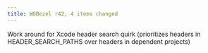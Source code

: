 ```yaml
---
title: WOBezel r42, 4 items changed
---
```


Work around for Xcode header search quirk (prioritizes headers in HEADER\_SEARCH\_PATHS over headers in dependent projects)
